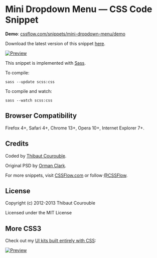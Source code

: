 # Mini Dropdown Menu — CSS Code Snippet

**Demo**: [cssflow.com/snippets/mini-dropdown-menu/demo](http://www.cssflow.com/snippets/mini-dropdown-menu/demo)

Download the latest version of this snippet [here](http://www.cssflow.com/snippets/mini-dropdown-menu.zip).

[![Preview](http://cdn.cssflow.com/snippets/mini-dropdown-menu/preview-580.png)](http://www.cssflow.com/snippets/mini-dropdown-menu)

This snippet is implemented with [Sass](https://github.com/nex3/sass).

To compile:

`sass --update scss:css`

To compile and watch:

`sass --watch scss:css`

## Browser Compatibility

Firefox 4+, Safari 4+, Chrome 13+, Opera 10+, Internet Explorer 7+.

## Credits

Coded by [Thibaut Courouble](http://thibaut.me).

Original PSD by [Orman Clark](http://www.premiumpixels.com/freebies/mini-drop-down-menu-psd/).

For more snippets, visit [CSSFlow.com](http://www.cssflow.com) or follow [@CSSFlow](https://twitter.com/CSSFlow).

## License

Copyright (c) 2012-2013 Thibaut Courouble

Licensed under the MIT License

## More CSS3

Check out my [UI kits built entirely with CSS](http://www.cssflow.com/ui-kits):

[![Preview](http://cdn.cssflow.com/kits/all_kits_preview_850.png)](http://www.cssflow.com/ui-kits)
